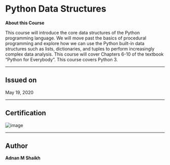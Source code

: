 # Python Data Structures

**About this Course**

This course will introduce the core data structures of the Python programming language. 
We will move past the basics of procedural programming and explore how we can use the Python built-in data structures such as lists, dictionaries, and tuples to perform increasingly complex data analysis.
This course will cover Chapters 6-10 of the textbook “Python for Everybody”. This course covers Python 3.

---

## Issued on

May 19, 2020

---

## Certification

![image](https://user-images.githubusercontent.com/52044177/124151032-c1c55880-daaf-11eb-8522-8fa38c0b26dd.png)

---

## Author

**Adnan M Shaikh** 
